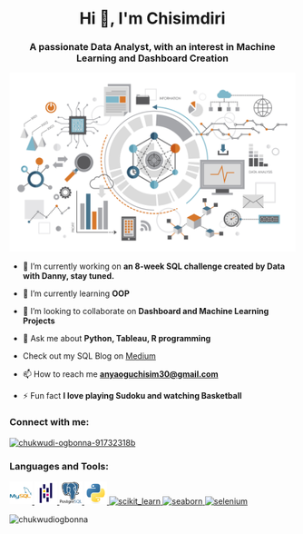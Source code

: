 <h1 align="center">Hi 👋, I'm Chisimdiri</h1>
<h3 align="center">A passionate Data Analyst, with an interest in Machine Learning and Dashboard Creation</h3>

![alt text](https://github.com/chisim30/ChisimdiriAnyaogu/blob/main/image/18131.jpg "Logo Title Text 1")

- 🔭 I’m currently working on **an 8-week SQL challenge created by Data with Danny, stay tuned.**

- 🌱 I’m currently learning **OOP**

- 👯 I’m looking to collaborate on **Dashboard and Machine Learning Projects**

- 💬 Ask me about **Python, Tableau, R programming**

- Check out my SQL Blog on [Medium](https://medium.com/@anyaoguchisim30)

- 📫 How to reach me **anyaoguchisim30@gmail.com**

- ⚡ Fun fact **I love playing Sudoku and watching Basketball**

<h3 align="left">Connect with me:</h3>
<p align="left">
<a href="https://www.linkedin.com/in/chisimdiri-anyaogu-a44848187/" target="blank"><img align="center" src="https://raw.githubusercontent.com/rahuldkjain/github-profile-readme-generator/master/src/images/icons/Social/linked-in-alt.svg" alt="chukwudi-ogbonna-91732318b" height="30" width="40" /></a>
</p>

<h3 align="left">Languages and Tools:</h3>
<a href="https://www.mysql.com/" target="_blank" rel="noreferrer"> <img src="https://raw.githubusercontent.com/devicons/devicon/master/icons/mysql/mysql-original-wordmark.svg" alt="mysql" width="40" height="40"/> </a> <a href="https://pandas.pydata.org/" target="_blank" rel="noreferrer"> <img src="https://raw.githubusercontent.com/devicons/devicon/2ae2a900d2f041da66e950e4d48052658d850630/icons/pandas/pandas-original.svg" alt="pandas" width="40" height="40"/> </a> <a href="https://www.postgresql.org" target="_blank" rel="noreferrer"> <img src="https://raw.githubusercontent.com/devicons/devicon/master/icons/postgresql/postgresql-original-wordmark.svg" alt="postgresql" width="40" height="40"/> </a> <a href="https://www.python.org" target="_blank" rel="noreferrer"> <img src="https://raw.githubusercontent.com/devicons/devicon/master/icons/python/python-original.svg" alt="python" width="40" height="40"/> </a>  <a href="https://scikit-learn.org/" target="_blank" rel="noreferrer"> <img src="https://upload.wikimedia.org/wikipedia/commons/0/05/Scikit_learn_logo_small.svg" alt="scikit_learn" width="40" height="40"/> </a> <a href="https://seaborn.pydata.org/" target="_blank" rel="noreferrer"> <img src="https://seaborn.pydata.org/_images/logo-mark-lightbg.svg" alt="seaborn" width="40" height="40"/> </a> <a href="https://www.selenium.dev" target="_blank" rel="noreferrer"> <img src="https://raw.githubusercontent.com/detain/svg-logos/780f25886640cef088af994181646db2f6b1a3f8/svg/selenium-logo.svg" alt="selenium" width="40" height="40"/> </a>  </p>

<p><img align="center" src="https://github-readme-streak-stats.herokuapp.com/?user=chisim30&" alt="chukwudiogbonna" /></p>
